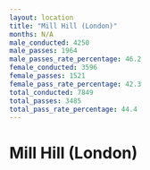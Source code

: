 ```yaml
---
layout: location
title: "Mill Hill (London)"
months: N/A
male_conducted: 4250
male_passes: 1964
male_passes_rate_percentage: 46.2
female_conducted: 3596
female_passes: 1521
female_pass_rate_percentage: 42.3
total_conducted: 7849
total_passes: 3485
total_pass_rate_percentage: 44.4
---
```


# Mill Hill (London)
